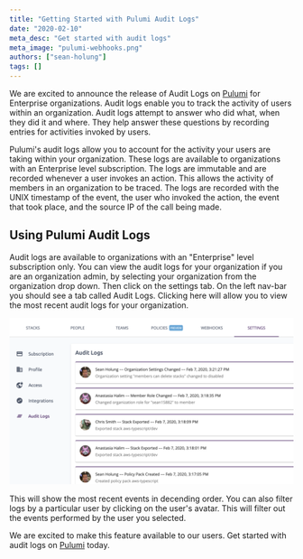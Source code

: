 ```yaml
---
title: "Getting Started with Pulumi Audit Logs"
date: "2020-02-10"
meta_desc: "Get started with audit logs"
meta_image: "pulumi-webhooks.png"
authors: ["sean-holung"]
tags: []
---
```


We are excited to announce the release of Audit Logs on
[Pulumi](https://app.pulumi.com) for Enterprise organizations.
Audit logs enable you to track the activity of users within an
organization. Audit logs attempt to answer who did what, when
they did it and where. They help answer these questions
by recording entries for activities invoked by users.

Pulumi's audit logs allow you to account for the activity your
users are taking within your organization. These logs are available to
organizations with an Enterprise level subscription. The logs are immutable and
are recorded whenever a user invokes an action. This allows the activity
of members in an organization to be traced.
The logs are recorded with the UNIX timestamp of the event, the user
who invoked the action, the event that took place, and the source IP 
of the call being made.

## Using Pulumi Audit Logs

Audit logs are available to organizations with an "Enterprise" level subscription
only. You can view the audit logs for your organization if you
are an organization admin, by selecting your organization from the
organization drop down. Then click on the settings tab. On the left nav-bar 
you should see a tab called Audit Logs. Clicking here will allow you to view 
the most recent audit logs for your organization.

![auditlogs](./auditlogs.png)

This will show the most recent events in decending order. You can
also filter logs by a particular user by clicking on the user's avatar. This will
filter out the events performed by the user you selected.

We are excited to make this feature available to our users. 
Get started with audit logs on [Pulumi](https://app.pulumi.com) today.
